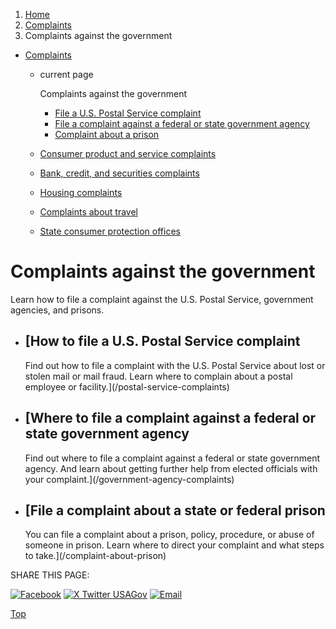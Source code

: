 1. [Home](/)
2. [Complaints](/complaints)
3. Complaints against the government

* [Complaints](/complaints)
  + current page

    Complaints against the government

    - [File a U.S. Postal Service complaint](/postal-service-complaints)
    - [File a complaint against a federal or state government agency](/government-agency-complaints)
    - [Complaint about a prison](/complaint-about-prison)
  + [Consumer product and service complaints](/consumer-complaints)
  + [Bank, credit, and securities complaints](/bank-credit-complaints)
  + [Housing complaints](/housing-complaints)
  + [Complaints about travel](/travel-complaints)
  + [State consumer protection offices](/state-consumer)

Complaints against the government
=================================

Learn how to file a complaint against the U.S. Postal Service, government agencies, and prisons.

* [How to file a U.S. Postal Service complaint
  -------------------------------------------

  Find out how to file a complaint with the U.S. Postal Service about lost or stolen mail or mail fraud. Learn where to complain about a postal employee or facility.](/postal-service-complaints)
* [Where to file a complaint against a federal or state government agency
  ----------------------------------------------------------------------

  Find out where to file a complaint against a federal or state government agency. And learn about getting further help from elected officials with your complaint.](/government-agency-complaints)
* [File a complaint about a state or federal prison
  ------------------------------------------------

  You can file a complaint about a prison, policy, procedure, or abuse of someone in prison. Learn where to direct your complaint and what steps to take.](/complaint-about-prison)

SHARE THIS PAGE:

[![Facebook](/themes/custom/usagov/images/social-media-icons/Facebook_Icon.svg)](https://www.facebook.com/sharer/sharer.php?u=https://www.usa.gov/complaints-against-government&v=3)
[![X Twitter USAGov](/themes/custom/usagov/images/social-media-icons/X_Twitter_Icon.svg?version=2)](https://twitter.com/intent/tweet?source=webclient&text=https://www.usa.gov/complaints-against-government)
[![Email](/themes/custom/usagov/images/social-media-icons/Email_Icon.svg?version=2)](mailto:?subject=https://www.usa.gov/complaints-against-government)

[Top](#main-content)